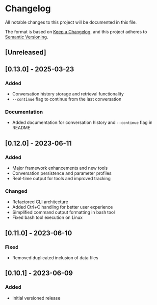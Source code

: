 # Changelog

All notable changes to this project will be documented in this file.

The format is based on [Keep a Changelog](https://keepachangelog.com/en/1.0.0/),
and this project adheres to [Semantic Versioning](https://semver.org/spec/v2.0.0.html).

## [Unreleased]

## [0.13.0] - 2025-03-23

### Added
- Conversation history storage and retrieval functionality
- `--continue` flag to continue from the last conversation

### Documentation
- Added documentation for conversation history and `--continue` flag in README

## [0.12.0] - 2023-06-11

### Added
- Major framework enhancements and new tools
- Conversation persistence and parameter profiles
- Real-time output for tools and improved tracking

### Changed
- Refactored CLI architecture
- Added Ctrl+C handling for better user experience
- Simplified command output formatting in bash tool
- Fixed bash tool execution on Linux

## [0.11.0] - 2023-06-10

### Fixed
- Removed duplicated inclusion of data files

## [0.10.1] - 2023-06-09

### Added
- Initial versioned release